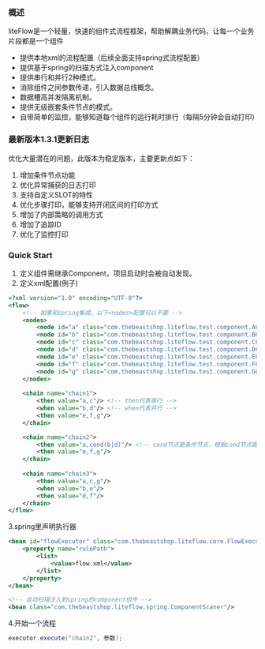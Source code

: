 ### 概述
liteFlow是一个轻量，快速的组件式流程框架，帮助解耦业务代码，让每一个业务片段都是一个组件

* 提供本地xml的流程配置（后续全面支持spring式流程配置）
* 提供基于spring的扫描方式注入component
* 提供串行和并行2种模式。
* 消除组件之间参数传递，引入数据总线概念。
* 数据槽高并发隔离机制。
* 提供无级嵌套条件节点的模式。
* 自带简单的监控，能够知道每个组件的运行耗时排行（每隔5分钟会自动打印）

### 最新版本1.3.1更新日志
优化大量潜在的问题，此版本为稳定版本，主要更新点如下：
1. 增加条件节点功能
2. 优化异常捕获的日志打印
3. 支持自定义SLOT的特性
4. 优化步骤打印，能够支持开闭区间的打印方式
5. 增加了内部策略的调用方式
6. 增加了追踪ID
7. 优化了监控打印

### Quick Start
1. 定义组件需继承Component，项目启动时会被自动发现。
2. 定义xml配置(例子)
```xml
<?xml version="1.0" encoding="UTF-8"?>
<flow>
	<!-- 如果和spring集成，以下<nodes>配置可以不要 -->
	<nodes>
		<node id="a" class="com.thebeastshop.liteflow.test.component.AComponent"/>
		<node id="b" class="com.thebeastshop.liteflow.test.component.BComponent"/>
		<node id="c" class="com.thebeastshop.liteflow.test.component.CComponent"/>
		<node id="d" class="com.thebeastshop.liteflow.test.component.DComponent"/>
		<node id="e" class="com.thebeastshop.liteflow.test.component.EComponent"/>
		<node id="f" class="com.thebeastshop.liteflow.test.component.FComponent"/>
		<node id="g" class="com.thebeastshop.liteflow.test.component.GComponent"/>
	</nodes>
	
	<chain name="chain1">
		<then value="a,c"/> <!-- then代表串行 -->
		<when value="b,d"/> <!-- when代表并行 -->
		<then value="e,f,g"/>
	</chain>

	<chain name="chain2">
		<then value="a,cond(b|d)"/> <!-- cond节点是条件节点，根据cond节点路由到b节点或者d节点 -->
		<then value="e,f,g"/>
	</chain>
	
	<chain name="chain3">
		<then value="a,c,g"/>
		<when value="b,e"/>
		<then value="d,f"/>
	</chain>
</flow>
```
3.spring里声明执行器
```xml
<bean id="flowExecutor" class="com.thebeastshop.liteflow.core.FlowExecutor" init-method="init">
	<property name="rulePath">
		<list>
			<value>flow.xml</value>
		</list>
	</property>
</bean>

<!-- 自动扫描注入到spring的component组件 -->
<bean class="com.thebeastshop.liteflow.spring.ComponentScaner"/>

```
4.开始一个流程
```java
executor.execute("chain2", 参数);
```